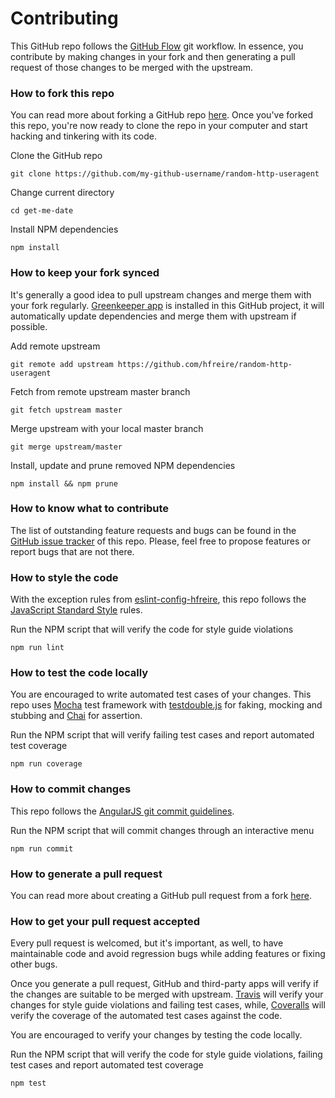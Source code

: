 # Contributing
This GitHub repo follows the [GitHub Flow](https://guides.github.com/introduction/flow/) git workflow. In essence, you contribute by making changes in your fork and then generating a pull request of those changes to be merged with the upstream. 

### How to fork this repo
You can read more about forking a GitHub repo [here](https://help.github.com/articles/fork-a-repo). Once you've forked this repo, you're now ready to clone the repo in your computer and start hacking and tinkering with its code.

Clone the GitHub repo
```
git clone https://github.com/my-github-username/random-http-useragent
```

Change current directory
```
cd get-me-date
```

Install NPM dependencies
```
npm install
```

### How to keep your fork synced
It's generally a good idea to pull upstream changes and merge them with your fork regularly. [Greenkeeper app](https://github.com/marketplace/greenkeeper) is installed in this GitHub project, it will automatically update dependencies and merge them with upstream if possible.

Add remote upstream
```
git remote add upstream https://github.com/hfreire/random-http-useragent
```

Fetch from remote upstream master branch
```
git fetch upstream master
```

Merge upstream with your local master branch
```
git merge upstream/master
```

Install, update and prune removed NPM dependencies
```
npm install && npm prune
```

### How to know what to contribute
The list of outstanding feature requests and bugs can be found in the [GitHub issue tracker](https://github.com/hfreire/random-http-useragent/issues) of this repo. Please, feel free to propose features or report bugs that are not there.

### How to style the code
With the exception rules from [eslint-config-hfreire](https://github.com/hfreire/eslint-config-hfreire), this repo follows the [JavaScript Standard Style](https://standardjs.com/) rules.

Run the NPM script that will verify the code for style guide violations
```
npm run lint
```

### How to test the code locally
You are encouraged to write automated test cases of your changes. This repo uses [Mocha](https://mochajs.org/) test framework with [testdouble.js](https://github.com/testdouble/testdouble.js) for faking, mocking and stubbing and [Chai](http://chaijs.com) for assertion.

Run the NPM script that will verify failing test cases and report automated test coverage
```
npm run coverage
```

### How to commit changes
This repo follows the [AngularJS git commit guidelines](https://github.com/angular/angular.js/blob/master/DEVELOPERS.md#commits).

Run the NPM script that will commit changes through an interactive menu
```
npm run commit
```

### How to generate a pull request
You can read more about creating a GitHub pull request from a fork [here](https://help.github.com/articles/creating-a-pull-request-from-a-fork).

### How to get your pull request accepted
Every pull request is welcomed, but it's important, as well, to have maintainable code and avoid regression bugs while adding features or fixing other bugs. 

Once you generate a pull request, GitHub and third-party apps will verify if the changes are suitable to be merged with upstream. [Travis](https://travis-ci.org/hfreire/random-http-useragent) will verify your changes for style guide violations and failing test cases, while, [Coveralls](https://coveralls.io/github/hfreire/random-http-useragent) will verify the coverage of the automated test cases against the code.

You are encouraged to verify your changes by testing the code locally.

Run the NPM script that will verify the code for style guide violations, failing test cases and report automated test coverage
```
npm test
```
